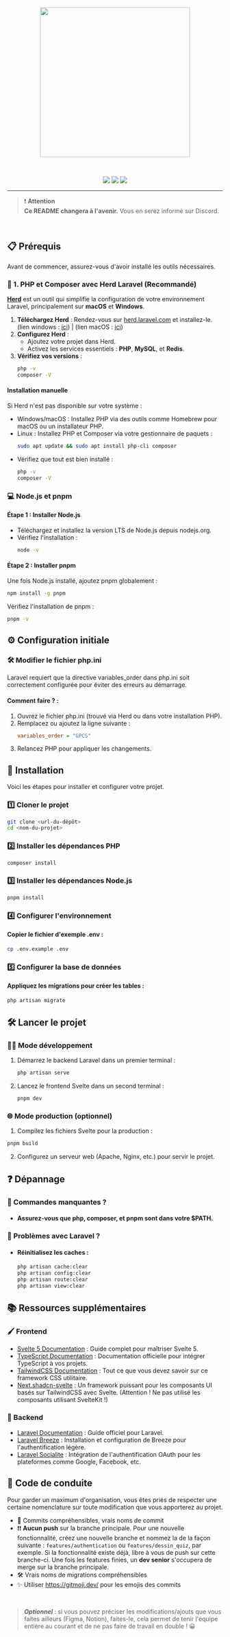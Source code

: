 <br/>
<p align="center"><a href="https://laravel.com" target="_blank"><img src="https://encrypted-tbn0.gstatic.com/images?q=tbn:ANd9GcRmoEKpp2xduxbrUK1vGPGzdJ91CLf3scrtwg&s" width="350"></a></p>
<br/>
<p align="center"> 
    <img src="https://img.shields.io/badge/Svelte-FF3E00?style=for-the-badge&logo=svelte&logoColor=white"/>
    <img src="https://img.shields.io/badge/Tailwind-06B6D4?style=for-the-badge&logo=tailwind css&logoColor=white"/>
    <img src="https://img.shields.io/badge/Laravel-FF2D20?style=for-the-badge&logo=laravel&logoColor=white"/>
</p>

<hr/>

> ❗ **Attention**<br/>
> **Ce README changera à l'avenir.** Vous en serez informé sur Discord.

<br/>

## 📋 Prérequis

Avant de commencer, assurez-vous d'avoir installé les outils nécessaires.

### 🐘 1. PHP et Composer avec Herd Laravel (Recommandé)

**[Herd](https://herd.laravel.com/)** est un outil qui simplifie la configuration de votre environnement Laravel, principalement sur **macOS** et **Windows**.

1. **Téléchargez Herd** : Rendez-vous sur [herd.laravel.com](https://herd.laravel.com/) et installez-le. 
(lien windows : [ici](https://herd.laravel.com/download/windows)) | (lien macOS : [ici](https://herd.laravel.com/download))
2. **Configurez Herd** :
   - Ajoutez votre projet dans Herd.
   - Activez les services essentiels : **PHP**, **MySQL**, et **Redis**.
3. **Vérifiez vos versions** :
   ```bash
   php -v
   composer -V
   ```
#### Installation manuelle
Si Herd n'est pas disponible sur votre système :

- Windows/macOS : Installez PHP via des outils comme Homebrew pour macOS ou un installateur PHP.
- Linux : Installez PHP et Composer via votre gestionnaire de paquets :
    ```bash
    sudo apt update && sudo apt install php-cli composer
    ```
- Vérifiez que tout est bien installé :
    ```bash
    php -v
    composer -V
    ```

### 💻 Node.js et pnpm
#### Étape 1 : Installer Node.js
- Téléchargez et installez la version LTS de Node.js depuis nodejs.org.
- Vérifiez l'installation :
    ```bash
    node -v
    ```
#### Étape 2 : Installer pnpm
Une fois Node.js installé, ajoutez pnpm globalement :

```bash
npm install -g pnpm
```
Vérifiez l'installation de pnpm :

```bash
pnpm -v
```

## ⚙️ Configuration initiale
### 🛠️ Modifier le fichier php.ini
Laravel requiert que la directive variables_order dans php.ini soit correctement configurée pour éviter des erreurs au démarrage.

#### Comment faire ? :
1. Ouvrez le fichier php.ini (trouvé via Herd ou dans votre installation PHP).
2. Remplacez ou ajoutez la ligne suivante :
    ```ini
    variables_order = "GPCS"
    ```
3. Relancez PHP pour appliquer les changements.

## 🚀 Installation
Voici les étapes pour installer et configurer votre projet.

### 1️⃣ Cloner le projet
```bash
git clone <url-du-dépôt>
cd <nom-du-projet>
```
### 2️⃣ Installer les dépendances PHP
```bash
composer install
```
### 3️⃣ Installer les dépendances Node.js
```bash
pnpm install
```
### 4️⃣ Configurer l'environnement
#### Copier le fichier d'exemple .env :
```bash
cp .env.example .env
```
### 5️⃣ Configurer la base de données
#### Appliquez les migrations pour créer les tables :
```bash
php artisan migrate
```

## 🛠️ Lancer le projet
### 🧑‍💻 Mode développement
1. Démarrez le backend Laravel dans un premier terminal :
    ```bash
    php artisan serve
    ```
2. Lancez le frontend Svelte dans un second terminal :
    ```bash
    pnpm dev
    ```
### 🌐 Mode production (optionnel)
1. Compilez les fichiers Svelte pour la production :
```bash
pnpm build
```
2. Configurez un serveur web (Apache, Nginx, etc.) pour servir le projet.

## ❓ Dépannage
### 🔧 Commandes manquantes ?
- #### Assurez-vous que php, composer, et pnpm sont dans votre $PATH.
### 🛑 Problèmes avec Laravel ?
- #### Réinitialisez les caches :
    ```bash
    php artisan cache:clear
    php artisan config:clear
    php artisan route:clear
    php artisan view:clear
    ```

## 📚 Ressources supplémentaires

### 🖌️ Frontend
- [Svelte 5 Documentation](https://svelte.dev/docs/svelte/overview) : Guide complet pour maîtriser Svelte 5.
- [TypeScript Documentation](https://www.typescriptlang.org/docs/) : Documentation officielle pour intégrer TypeScript à vos projets.
- [TailwindCSS Documentation](https://tailwindcss.com/docs) : Tout ce que vous devez savoir sur ce framework CSS utilitaire.
- [Next.shadcn-svelte](https://next.shadcn-svelte.com/docs) : Un framework puissant pour les composants UI basés sur TailwindCSS avec Svelte. (Attention ! Ne pas utilisé les composants utilisant SvelteKit !)

### 🔧 Backend
- [Laravel Documentation](https://laravel.com/docs) : Guide officiel pour Laravel.
- [Laravel Breeze](https://laravel.com/docs/11.x/starter-kits#laravel-breeze) : Installation et configuration de Breeze pour l'authentification légère.
- [Laravel Socialite](https://laravel.com/docs/socialite) : Intégration de l'authentification OAuth pour les plateformes comme Google, Facebook, etc.


## 🎯 Code de conduite

Pour garder un maximum d'organisation, vous êtes priés de respecter une certaine nomenclature sur toute modification que vous apporterez au projet.

- 🚨 Commits compréhensibles, vrais noms de commit
- ❗❗ **Aucun push** sur la branche principale. Pour une nouvelle fonctionnalité, créez une nouvelle branche et nommez la de la façon suivante : `features/authentication` ou `features/dessin_quiz`, par exemple. Si la fonctionnalité existe déjà, libre à vous de push sur cette branche-ci. Une fois les features finies, un **dev senior** s'occupera de merge sur la branche principale.
- 🛠️ Vrais noms de migrations compréhensibles
- ✨ Utiliser https://gitmoji.dev/ pour les emojis des commits

<br/>

> ***Optionnel*** : si vous pouvez préciser les modifications/ajouts que vous faites ailleurs (Figma, Notion), faites-le, cela permet de tenir l'équipe entière au courant et de ne pas faire de travail en double ! 😀
